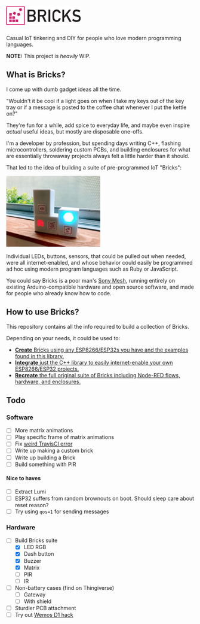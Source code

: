 <h1><img src=docs/logo.svg height=50 alt=Bricks></h1>

Casual IoT tinkering and DIY for people who love modern programming languages.

**NOTE:** This project is _heavily_ WIP.

## What is Bricks?

I come up with dumb gadget ideas all the time.

"Wouldn't it be cool if a light goes on when I take my keys out of the
key tray or if a message is posted to the coffee chat whenever I put the
kettle on?"

They're fun for a while, add spice to everyday life, and maybe even
inspire _actual_ useful ideas, but mostly are disposable one-offs.

I'm a developer by profession, but spending days writing C++, flashing
microcontrollers, soldering custom PCBs, and building enclosures for
what are essentially throwaway projects always felt a little harder than it should.

That led to the idea of building a suite of pre-programmed IoT "Bricks":

<img src=docs/bricks.jpg alt=Bricks width=50%>

Individual LEDs, buttons, sensors, that could be pulled out when needed, were all internet-enabled,
and whose behavior could easily be programmed ad hoc using modern program
languages such as Ruby or JavaScript.

You could say Bricks is a poor man's [Sony Mesh](https://meshprj.com/),
running entirely on existing Arduino-compatible hardware and open source software,
and made for people who already know how to code.

## How to use Bricks?

This repository contains all the info required to build a collection of Bricks.

Depending on your needs, it could be used to:

- [**Create** Bricks using any ESP8266/ESP32s you have and the examples found in this library.](docs/create.md)
- [**Integrate** just the C++ library to easily internet-enable your own ESP8266/ESP32 projects.](docs/integrate.md)
- [**Recreate** the full original suite of Bricks including Node-RED flows, hardware, and enclosures.](docs/recreate.md)

## Todo

### Software

- [ ] More matrix animations
- [ ] Play specific frame of matrix animations
- [ ] Fix [weird TravisCI error](https://travis-ci.org/github/balvig/bricks/jobs/738226714)
- [ ] Write up making a custom brick
- [ ] Write up building a Brick
- [ ] Build something with PIR

#### Nice to haves
- [ ] Extract Lumi
- [ ] ESP32 suffers from random brownouts on boot. Should sleep care about reset reason?
- [ ] Try using `qos=1` for sending messages

### Hardware

- [ ] Build Bricks suite
  - [x] LED RGB
  - [x] Dash button
  - [x] Buzzer
  - [x] Matrix
  - [ ] PIR
  - [ ] IR
- [ ] Non-battery cases (find on Thingiverse)
  - [ ] Gateway
  - [ ] With shield
- [ ] Sturdier PCB attachment
- [ ] Try out [Wemos D1 hack](https://www.youtube.com/watch?v=rfPwOtoGO4E)
